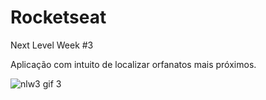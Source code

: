 # Rocketseat 
Next Level Week #3

Aplicação com intuito de localizar orfanatos mais próximos.

![nlw3 gif 3](https://user-images.githubusercontent.com/54422701/104111147-9c545080-52bd-11eb-817c-ed28846ac0f9.gif)
